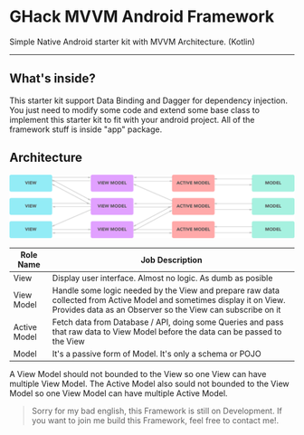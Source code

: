 # GHack MVVM Android Framework
Simple Native Android starter kit with MVVM Architecture. (Kotlin)

---

## What's inside?
This starter kit support Data Binding and Dagger for dependency injection. You just need to modify some code and extend some base class to implement this starter kit to fit with your android project. All of the framework stuff is inside "app" package.

## Architecture
![Framework Architecture](./GhackMvvm-Architecture.png)

| Role Name | Job Description |
| --- | --- |
| View | Display user interface. Almost no logic. As dumb as posible |
| View Model | Handle some logic needed by the View and prepare raw data collected from Active Model and sometimes display it on View. Provides data as an Observer so the View can subscribe on it |
| Active Model | Fetch data from Database / API, doing some Queries and pass that raw data to View Model before the data can be passed to the View |
| Model | It's a passive form of Model. It's only a schema or POJO |

A View Model should not bounded to the View so one View can have multiple View Model. The Active Model also sould not bounded to the View Model so one View Model can have multiple Active Model.

> Sorry for my bad english, this Framework is still on Development. If you want to join me build this Framework, feel free to contact me!.


